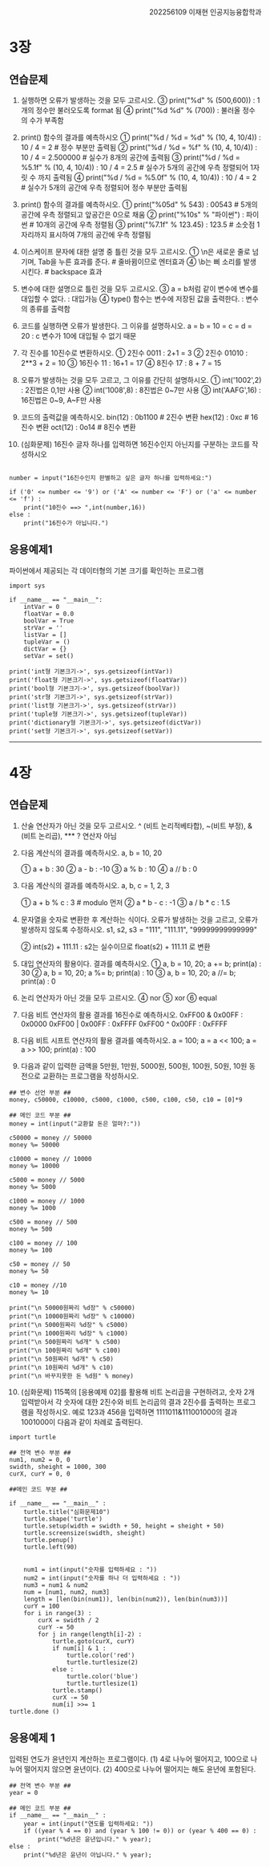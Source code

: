 <div style="text-align: right"> 202256109 이재현 인공지능융합학과</div>

 
# 3장

## 연습문제 

1. 실행하면 오류가 발생하는 것을 모두 고르시오.
    ③ print("%d" % (500,600)) : 1개의 정수만 불러오도록 format 됨
    ④ print("%d %d" % (700)) : 불러올 정수의 수가 부족함

2. print() 함수의 결과를 예측하시오
    ① print("%d / %d = %d" % (10, 4, 10/4)) : 10 / 4 = 2 # 정수 부분만 출력됨
    ② print("%d / %d = %f" % (10, 4, 10/4)) : 10 / 4 = 2.500000 # 실수가 8개의 공간에 출력됨 
    ③ print("%d / %d = %5.1f" % (10, 4, 10/4)) : 10 / 4 =   2.5 # 실수가 5개의 공간에 우측 정렬되어 1자릿 수 까지 출력됨
    ④ print("%d / %d = %5.0f" % (10, 4, 10/4)) : 10 / 4 =     2 # 실수가 5개의 공간에 우측 정렬되어 정수 부분만 출력됨
    
3. print() 함수의 결과를 예측하시오.
    ① print("%05d" % 543) : 00543  # 5개의 공간에 우측 정렬되고 앞공간은 0으로 채움
    ② print("%10s" % "파이썬")  :       파이썬 # 10개의 공간에 우측 정렬됨
    ③ print("%7.1f" % 123.45) : 123.5 # 소숫점 1자리까지 표시하여 7개의 공간에 우측 정렬됨

4. 이스케이프 문자에 대한 설명 중 틀린 것을 모두 고르시오.
    ① \n은 새로운 줄로 넘기며, Tab을 누른 효과를 준다. # 줄바뀜이므로 엔터효과
    ④ \b는 삐 소리를 발생시킨다. # backspace 효과

5. 변수에 대한 설명으로 틀린 것을 모두 고르시오.
    ③ a = b처럼 같이 변수에 변수를 대입할 수 없다. : 대입가능
    ④ type() 함수는 변수에 저장된 값을 출력한다. : 변수의 종류를 출력함

6. 코드를 실행하면 오류가 발생한다. 그 이유를 설명하시오.
    a = b = 10 = c = d = 20 : c 변수가 10에 대입될 수 없기 때문
    
7. 각 진수를 10진수로 변환하시오.
    ① 2진수 0011 : 2+1 = 3
    ② 2진수 01010 : 2**3 + 2 = 10
    ③ 16진수 11 : 16+1 = 17
    ④ 8진수 17 : 8 + 7 = 15         
    
8. 오류가 발생하는 것을 모두 고르고, 그 이유를 간단히 설명하시오.
    ① int('1002',2) : 2진법은 0,1만 사용 
    ② int('1008',8) : 8진법은 0~7만 사용
    ③ int('AAFG',16) : 16진법은 0~9, A~F만 사용
    
9. 코드의 출력값을 예측하시오.
    bin(12) : 0b1100 # 2진수 변환
    hex(12) : 0xc # 16진수 변환
    oct(12) : 0o14 # 8진수 변환
    
10. (심화문제) 16진수 글자 하나를 입력하면 16진수인지 아닌지를 구분하는 코드를 작성하시오
```

number = input("16진수인지 판별하고 싶은 글자 하나를 입력하세요:")

if ('0' <= number <= '9') or ('A' <= number <= 'F') or ('a' <= number <= 'f') :
    print("10진수 ==> ",int(number,16))
else :
    print("16진수가 아닙니다.")

```


## 응용예제1 
파이썬에서 제공되는 각 데이터형의 기본 크기를 확인하는 프로그램
```
import sys

if __name__ == "__main__":
    intVar = 0
    floatVar = 0.0
    boolVar = True
    strVar = ''
    listVar = []
    tupleVar = ()
    dictVar = {}
    setVar = set()

print('int형 기본크기->', sys.getsizeof(intVar))
print('float형 기본크기->', sys.getsizeof(floatVar))
print('bool형 기본크기->', sys.getsizeof(boolVar))
print('str형 기본크기->', sys.getsizeof(strVar))
print('list형 기본크기->', sys.getsizeof(strVar))
print('tuple형 기본크기->', sys.getsizeof(tupleVar))
print('dictionary형 기본크기->', sys.getsizeof(dictVar))
print('set형 기본크기->', sys.getsizeof(setVar))
```

---

# 4장
## 연습문제 

1. 산술 연산자가 아닌 것을 모두 고르시오.
    ^ (비트 논리적베타합), ~(비트 부정), & (비트 논리곱), *** ? 연산자 아님
    
2. 다음 계산식의 결과를 예측하시오.
    a, b = 10, 20

    ① a + b : 30
    ② a - b : -10
    ③ a % b : 10
    ④ a // b : 0
    
3. 다음 계산식의 결과를 예측하시오.
    a, b, c = 1, 2, 3

    ① a + b % c : 3 # modulo 먼저
    ② a * b - c : -1
    ③ a / b * c : 1.5
    
4. 문자열을 숫자로 변환한 후 계산하는 식이다. 오류가 발생하는 것을 고르고, 오류가 발생하지 않도록 수정하시오.
    s1, s2, s3 = "111", "111.11", "99999999999999"

    ② int(s2) + 111.11 : s2는 실수이므로 float(s2) + 111.11 로 변환
    
5. 대입 연산자의 활용이다. 결과를 예측하시오.
    ① a, b = 10, 20; a += b; print(a) : 30
    ② a, b = 10, 20; a %= b; print(a) : 10 
    ③ a, b = 10, 20; a //= b; print(a) : 0 
    
6. 논리 연산자가 아닌 것을 모두 고르시오.
    ④ nor
    ⑤ xor
    ⑥ equal

7. 다음 비트 연산자의 활용 결과를 16진수로 예측하시오.
    0xFF00 & 0x00FF : 0x0000
    0xFF00 | 0x00FF : 0xFFFF
    0xFF00 ^ 0x00FF : 0xFFFF

8. 다음 비트 시프트 연산자의 활용 결과를 예측하시오.
    a = 100; a = a << 100; a = a >> 100; print(a) : 100

9. 다음과 같이 입력한 금액을 5만원, 1만원, 5000원, 500원, 100원, 50원, 10원 동전으로 교환하는 프로그램을 작성하시오.
```
## 변수 선언 부분 ##
money, c50000, c10000, c5000, c1000, c500, c100, c50, c10 = [0]*9

## 메인 코드 부분 ##
money = int(input("교환할 돈은 얼마?:"))

c50000 = money // 50000
money %= 50000

c10000 = money // 10000
money %= 10000

c5000 = money // 5000
money %= 5000

c1000 = money // 1000
money %= 1000

c500 = money // 500
money %= 500

c100 = money // 100
money %= 100

c50 = money // 50
money %= 50

c10 = money //10
money %= 10

print("\n 50000원짜리 %d장" % c50000)
print("\n 10000원짜리 %d장" % c10000)
print("\n 5000원짜리 %d장" % c5000)
print("\n 1000원짜리 %d장" % c1000)
print("\n 500원짜리 %d개" % c500)
print("\n 100원짜리 %d개" % c100)
print("\n 50원짜리 %d개" % c50)
print("\n 10원짜리 %d개" % c10)
print("\n 바꾸지못한 돈 %d원" % money)
```

10. (심화문제) 115쪽의 [응용예제 02]를 활용해 비트 논리곱을 구현하려고, 숫자 2개 입력받아서 각 숫자에 대한 2진수와 비트 논리곱의 결과 2진수를 출력하는 프로그램을 작성하시오. 예로 123과 456을 입력하면 1111011&111001000의 결과 1001000이 다음과 같이 차례로 출력된다.
```
import turtle

## 전역 변수 부분 ##
num1, num2 = 0, 0
swidth, sheight = 1000, 300
curX, curY = 0, 0

##메인 코드 부분 ##
       
if __name__ == "__main__" :
    turtle.title("심화문제10")
    turtle.shape('turtle')
    turtle.setup(width = swidth + 50, height = sheight + 50)
    turtle.screensize(swidth, sheight)
    turtle.penup()
    turtle.left(90)


    num1 = int(input("숫자를 입력하세요 : "))
    num2 = int(input("숫자를 하나 더 입력하세요 : "))
    num3 = num1 & num2
    num = [num1, num2, num3]
    length = [len(bin(num1)), len(bin(num2)), len(bin(num3))]
    curY = 100
    for i in range(3) :
        curX = swidth / 2
        curY -= 50
        for j in range(length[i]-2) :
            turtle.goto(curX, curY)
            if num[i] & 1 :
                turtle.color('red')
                turtle.turtlesize(2)
            else : 
                turtle.color('blue')
                turtle.turtlesize(1)
            turtle.stamp()
            curX -= 50
            num[i] >>= 1
turtle.done ()
```

## 응용예제 1
 입력된 연도가 윤년인지 계산하는 프로그램이다.
 (1) 4로 나누어 떨어지고, 100으로 나누어 떨어지지 않으면 윤년이다.
 (2) 400으로 나누어 떨어지는 해도 윤년에 포함된다.

```
## 전역 변수 부분 ##
year = 0
 
## 메인 코드 부분 ##
if __name__ == "__main__" :
    year = int(input("연도를 입력하세요: "))
    if ((year % 4 == 0) and (year % 100 != 0)) or (year % 400 == 0) :
        print("%d년은 윤년입니다." % year);
else :
    print("%d년은 윤년이 아닙니다." % year);
   
 ```